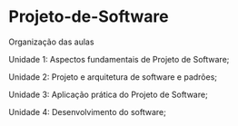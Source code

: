 # Projeto-de-Software

Organização das aulas

Unidade 1: Aspectos fundamentais de Projeto de Software;

Unidade 2: Projeto e arquitetura de software e padrões;

Unidade 3: Aplicação prática do Projeto de Software;

Unidade 4: Desenvolvimento do software;
